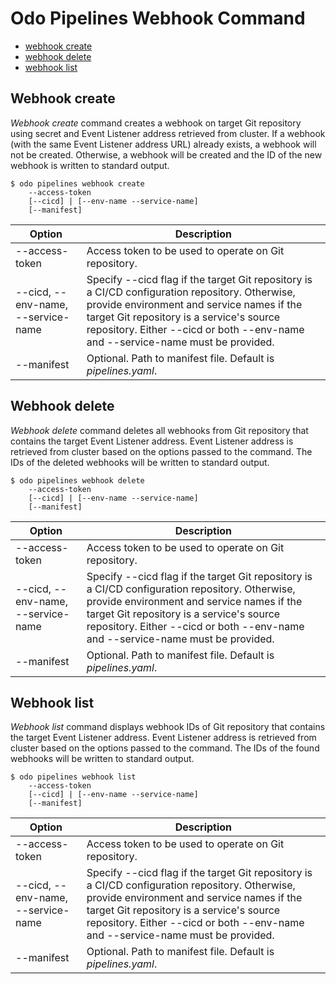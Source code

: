# Odo Pipelines Webhook Command

* [webhook create](#Wehbook-create)
* [webhook delete](#Webhook-delete)
* [webhook list](#Webhook-list)

## Webhook create

_Webhook create_ command creates a webhook on target Git repository using secret and Event Listener address retrieved from cluster.   If a webhook (with the same Event Listener address URL) already exists, a webhook will not be created.  Otherwise, a webhook will be created and the ID of the new webhook is written to standard output.

```shell
$ odo pipelines webhook create 
    --access-token 
    [--cicd] | [--env-name --service-name]
    [--manifest]
```
| Option                  | Description |
| ----------------------- | ----------- |
| --access-token | Access token to be used to operate on Git repository.|
| --cicd, --env-name, --service-name | Specify --cicd flag if the target Git repository is a CI/CD configuration repository.  Otherwise, provide environment and service names if the target Git repository is a service's source repository.  Either --cicd or both --env-name and --service-name must be provided.|  
| --manifest | Optional.  Path to manifest file.  Default is _pipelines.yaml_. |

## Webhook delete

_Webhook delete_ command deletes all webhooks from Git repository that contains the target Event Listener address.  Event Listener address is retrieved from cluster based on the options passed to the command.  The IDs of the deleted webhooks will be written to standard output.

```shell
$ odo pipelines webhook delete 
    --access-token 
    [--cicd] | [--env-name --service-name]
    [--manifest]
```
| Option                  | Description |
| ----------------------- | ----------- |
| --access-token | Access token to be used to operate on Git repository.|
| --cicd, --env-name, --service-name | Specify --cicd flag if the target Git repository is a CI/CD configuration repository.  Otherwise, provide environment and service names if the target Git repository is a service's source repository.  Either --cicd or both --env-name and --service-name must be provided.|  
| --manifest | Optional.  Path to manifest file.  Default is _pipelines.yaml_. |

## Webhook list

_Webhook list_ command displays webhook IDs of Git repository that contains the target Event Listener address.  Event Listener address is retrieved from cluster based on the options passed to the command.  The IDs of the found webhooks will be written to standard output.

```shell
$ odo pipelines webhook list 
    --access-token 
    [--cicd] | [--env-name --service-name]
    [--manifest]
```
| Option                  | Description |
| ----------------------- | ----------- |
| --access-token | Access token to be used to operate on Git repository.|
| --cicd, --env-name, --service-name | Specify --cicd flag if the target Git repository is a CI/CD configuration repository.  Otherwise, provide environment and service names if the target Git repository is a service's source repository.  Either --cicd or both --env-name and --service-name must be provided.|  
| --manifest | Optional.  Path to manifest file.  Default is _pipelines.yaml_. |
